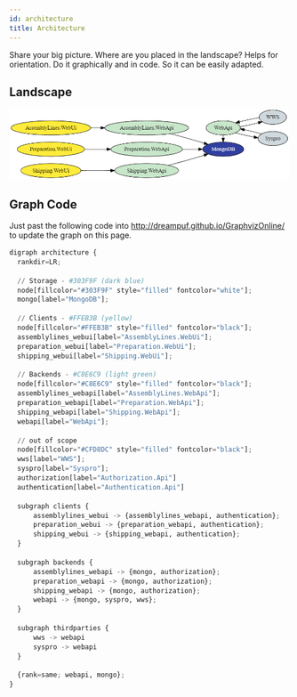 ```yaml
---
id: architecture
title: Architecture
---
```

Share your big picture. Where are you placed in the landscape? Helps for
orientation. Do it graphically and in code. So it can be easily adapted.

## Landscape
![Big Picture](/img/bigpicture.png)

## Graph Code
Just past the following code into http://dreampuf.github.io/GraphvizOnline/
to update the graph on this page.
```python
digraph architecture {
  rankdir=LR;

  // Storage - #303F9F (dark blue)
  node[fillcolor="#303F9F" style="filled" fontcolor="white"];
  mongo[label="MongoDB"];
  
  // Clients - #FFEB3B (yellow)
  node[fillcolor="#FFEB3B" style="filled" fontcolor="black"];
  assemblylines_webui[label="AssemblyLines.WebUi"];
  preparation_webui[label="Preparation.WebUi"];
  shipping_webui[label="Shipping.WebUi"];
  
  // Backends - #C8E6C9 (light green)
  node[fillcolor="#C8E6C9" style="filled" fontcolor="black"];
  assemblylines_webapi[label="AssemblyLines.WebApi"];
  preparation_webapi[label="Preparation.WebApi"];
  shipping_webapi[label="Shipping.WebApi"];
  webapi[label="WebApi"];
  
  // out of scope
  node[fillcolor="#CFD8DC" style="filled" fontcolor="black"];
  wws[label="WWS"];
  syspro[label="Syspro"];
  authorization[label="Authorization.Api"]
  authentication[label="Authentication.Api"]
  
  subgraph clients {
      assemblylines_webui -> {assemblylines_webapi, authentication};
      preparation_webui -> {preparation_webapi, authentication};
      shipping_webui -> {shipping_webapi, authentication};
  }
  
  subgraph backends {
      assemblylines_webapi -> {mongo, authorization};
      preparation_webapi -> {mongo, authorization};
      shipping_webapi -> {mongo, authorization};
      webapi -> {mongo, syspro, wws};
  }
  
  subgraph thirdparties {
      wws -> webapi
      syspro -> webapi
  }
  
  {rank=same; webapi, mongo};
}
```